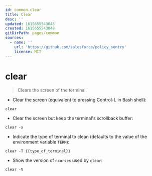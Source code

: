 ```yaml
---
id: common.clear
title: Clear
desc: ''
updated: 1615655543048
created: 1615655543048
gitDirPath: pages/common
sources:
  - name: ''
    url: 'https://github.com/salesforce/policy_sentry'
    license: MIT
---
```

# clear

> Clears the screen of the terminal.

- Clear the screen (equivalent to pressing Control-L in Bash shell):

`clear`

- Clear the screen but keep the terminal's scrollback buffer:

`clear -x`

- Indicate the type of terminal to clean (defaults to the value of the environment variable `TERM`):

`clear -T {{type_of_terminal}}`

- Show the version of `ncurses` used by `clear`:

`clear -V`

